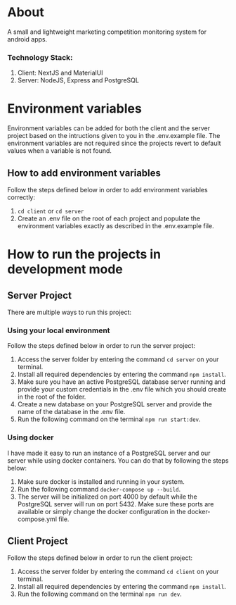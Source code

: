 # About

A small and lightweight marketing competition monitoring
system for android apps.

### Technology Stack:

1. Client: NextJS and MaterialUI
2. Server: NodeJS, Express and PostgreSQL


# Environment variables

Environment variables can be added for both the client and the server project based on the intructions
given to you in the .env.example file. The environment variables are not required since the projects
revert to default values when a variable is not found.

## How to add environment variables

Follow the steps defined below in order to add environment variables correctly:

1. `cd client` or `cd server`
2. Create an .env file on the root of each project and populate the environment variables exactly as 
described in the .env.example file.


# How to run the projects in development mode

## Server Project

There are multiple ways to run this project:

### Using your local environment

Follow the steps defined below in order to run the server project:

1. Access the server folder by entering the command `cd server` on your terminal.
2. Install all required dependencies by entering the command `npm install`.
3. Make sure you have an active PostgreSQL database server running and provide your custom 
credentials in the .env file which you should create in the root of the folder.
4. Create a new database on your PostgreSQL server and provide the name of the database in 
the .env file.
5. Run the following command on the terminal `npm run start:dev`.

### Using docker

I have made it easy to run an instance of a PostgreSQL server and our server while using docker
containers. You can do that by following the steps below:

1. Make sure docker is installed and running in your system.
2. Run the following command `docker-compose up --build`.
3. The server will be initialized on port 4000 by default while the PostgreSQL server will run on port 5432.
Make sure these ports are available or simply change the docker configuration in the docker-compose.yml file.

## Client Project

Follow the steps defined below in order to run the client project:

1. Access the server folder by entering the command `cd client` on your terminal.
2. Install all required dependencies by entering the command `npm install`.
5. Run the following command on the terminal `npm run dev`.
